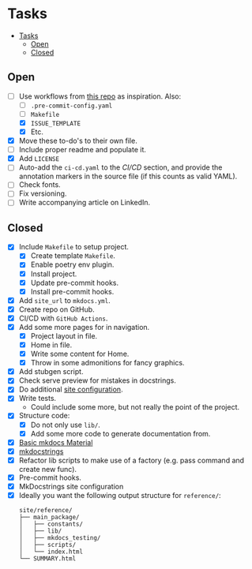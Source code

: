# Tasks

- [Tasks](#tasks)
  - [Open](#open)
  - [Closed](#closed)

## Open

+ [ ] Use workflows from [this repo](https://github.com/ajndkr/lanarky/blob/main/Makefile) as inspiration. Also:
  + [ ] `.pre-commit-config.yaml`
  + [ ] `Makefile`
  + [x] `ISSUE_TEMPLATE`
  + [x] Etc.
+ [x] Move these to-do's to their own file.
+ [ ] Include proper readme and populate it.
+ [x] Add `LICENSE`
+ [ ] Auto-add the `ci-cd.yaml` to the *CI/CD* section, and provide the annotation markers in the source file (if this counts as valid YAML).
+ [ ] Check fonts.
+ [ ] Fix versioning.
+ [ ] Write accompanying article on LinkedIn.

## Closed

+ [x] Include `Makefile` to setup project.
  + [x] Create template `Makefile`.
  + [x] Enable poetry env plugin.
  + [x] Install project.
  + [x] Update pre-commit hooks.
  + [x] Install pre-commit hooks.
+ [x] Add `site_url` to `mkdocs.yml`.
+ [x] Create repo on GitHub.
+ [x] CI/CD with `GitHub Actions`.
+ [x] Add some more pages for in navigation.
  + [x] Project layout in file.
  + [x] Home in file.
  + [x] Write some content for Home.
  + [x] Throw in some admonitions for fancy graphics.
+ [x] Add stubgen script.
+ [x] Check serve preview for mistakes in docstrings.
+ [x] Do additional [site configuration](https://squidfunk.github.io/mkdocs-material/creating-your-site/).
+ [x] Write tests.
  + Could include some more, but not really the point of the project.
+ [x] Structure code:
  + [x] Do not only use `lib/`.
  + [x] Add some more code to generate documentation from.
+ [x] [Basic mkdocs Material](https://squidfunk.github.io/mkdocs-material/creating-your-site/#minimal-configuration-visual-studio-code)
+ [x] [mkdocstrings](https://github.com/mkdocstrings/mkdocstrings/tree/main)
+ [x] Refactor lib scripts to make use of a factory (e.g. pass command and create new func).
+ [x] Pre-commit hooks.
+ [x] MkDocstrings site configuration
+ [x] Ideally you want the following output structure for `reference/`:
  ```shell
  site/reference/
  ├── main_package/
  │   ├── constants/
  │   ├── lib/
  │   ├── mkdocs_testing/
  │   ├── scripts/
  │   └── index.html
  └── SUMMARY.html
  ```
